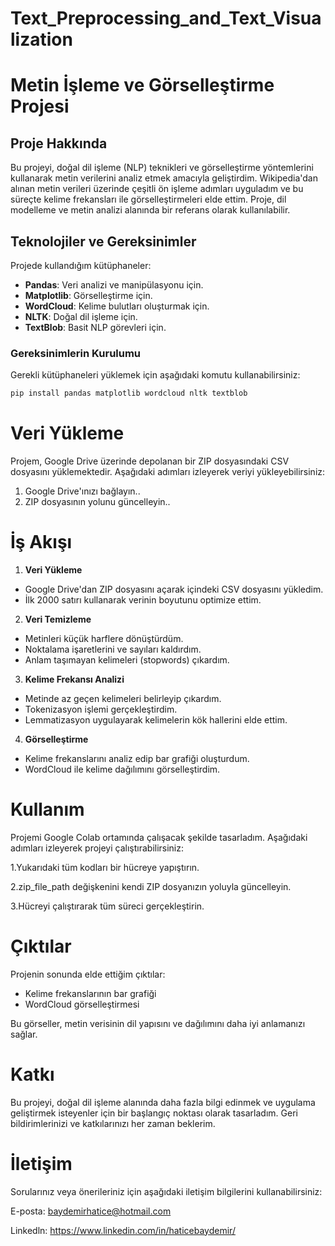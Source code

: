 # Text_Preprocessing_and_Text_Visualization
# Metin İşleme ve Görselleştirme Projesi

## Proje Hakkında

Bu projeyi, doğal dil işleme (NLP) teknikleri ve görselleştirme yöntemlerini kullanarak metin verilerini analiz etmek amacıyla geliştirdim. Wikipedia'dan alınan metin verileri üzerinde çeşitli ön işleme adımları uyguladım ve bu süreçte kelime frekansları ile görselleştirmeleri elde ettim. Proje, dil modelleme ve metin analizi alanında bir referans olarak kullanılabilir.

## Teknolojiler ve Gereksinimler

Projede kullandığım kütüphaneler:

- **Pandas**: Veri analizi ve manipülasyonu için.
- **Matplotlib**: Görselleştirme için.
- **WordCloud**: Kelime bulutları oluşturmak için.
- **NLTK**: Doğal dil işleme için.
- **TextBlob**: Basit NLP görevleri için.

### Gereksinimlerin Kurulumu

Gerekli kütüphaneleri yüklemek için aşağıdaki komutu kullanabilirsiniz:

```bash
pip install pandas matplotlib wordcloud nltk textblob
```

# Veri Yükleme
Projem, Google Drive üzerinde depolanan bir ZIP dosyasındaki CSV dosyasını yüklemektedir. Aşağıdaki adımları izleyerek veriyi yükleyebilirsiniz:

1. Google Drive'ınızı bağlayın..
2. ZIP dosyasının yolunu güncelleyin..
# İş Akışı
1. **Veri Yükleme**
- Google Drive'dan ZIP dosyasını açarak içindeki CSV dosyasını yükledim.
- İlk 2000 satırı kullanarak verinin boyutunu optimize ettim.

2. **Veri Temizleme**
- Metinleri küçük harflere dönüştürdüm.
- Noktalama işaretlerini ve sayıları kaldırdım.
- Anlam taşımayan kelimeleri (stopwords) çıkardım.
3. **Kelime Frekansı Analizi**
- Metinde az geçen kelimeleri belirleyip çıkardım.
- Tokenizasyon işlemi gerçekleştirdim.
- Lemmatizasyon uygulayarak kelimelerin kök hallerini elde ettim.
4. **Görselleştirme**
- Kelime frekanslarını analiz edip bar grafiği oluşturdum.
- WordCloud ile kelime dağılımını görselleştirdim.

# Kullanım
Projemi Google Colab ortamında çalışacak şekilde tasarladım. Aşağıdaki adımları izleyerek projeyi çalıştırabilirsiniz:

1.Yukarıdaki tüm kodları bir hücreye yapıştırın.

2.zip_file_path değişkenini kendi ZIP dosyanızın yoluyla güncelleyin.

3.Hücreyi çalıştırarak tüm süreci gerçekleştirin.

# Çıktılar
Projenin sonunda elde ettiğim çıktılar:

- Kelime frekanslarının bar grafiği
- WordCloud görselleştirmesi

Bu görseller, metin verisinin dil yapısını ve dağılımını daha iyi anlamanızı sağlar.

# Katkı
Bu projeyi, doğal dil işleme alanında daha fazla bilgi edinmek ve uygulama geliştirmek isteyenler için bir başlangıç noktası olarak tasarladım. Geri bildirimlerinizi ve katkılarınızı her zaman beklerim.

# İletişim

Sorularınız veya önerileriniz için aşağıdaki iletişim bilgilerini kullanabilirsiniz:

E-posta: baydemirhatice@hotmail.com

Linkedln: https://www.linkedin.com/in/haticebaydemir/
